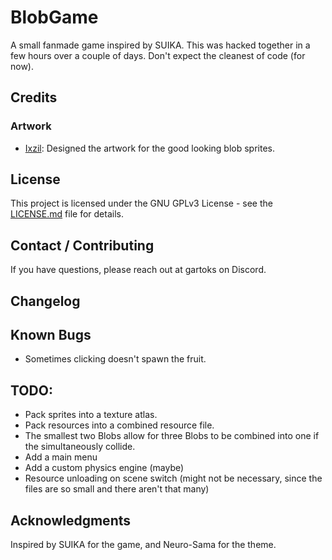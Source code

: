 # BlobGame
 A small fanmade game inspired by SUIKA.
This was hacked together in a few hours over a couple of days. Don't expect the cleanest of code (for now).

## Credits

 ### Artwork
- [Ixzil](Discord): Designed the artwork for the good looking blob sprites.

## License
This project is licensed under the GNU GPLv3 License - see the [LICENSE.md](LICENSE.md) file for details.

## Contact / Contributing
If you have questions, please reach out at gartoks on Discord.

## Changelog

## Known Bugs
- Sometimes clicking doesn't spawn the fruit.

## TODO:
- Pack sprites into a texture atlas.
- Pack resources into a combined resource file.
- The smallest two Blobs allow for three Blobs to be combined into one if the simultaneously collide.
- Add a main menu
- Add a custom physics engine (maybe)
- Resource unloading on scene switch (might not be necessary, since the files are so small and there aren't that many)

## Acknowledgments
Inspired by SUIKA for the game, and Neuro-Sama for the theme.